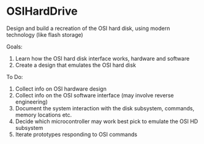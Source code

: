 # OSIHardDrive
Design and build a recreation of the OSI hard disk, using modern technology (like flash storage)

Goals:

1.  Learn how the OSI hard disk interface works, hardware and software
2.  Create a design that emulates the OSI hard disk


To Do:

1.  Collect info on OSI hardware design
2.  Collect info on the OSI software interface (may involve reverse engineering)
3.  Document the system interaction with the disk subsystem, commands, memory locations etc.
4.  Decide which microcontroller may work best pick to emulate the OSI HD subsystem
5.  Iterate prototypes responding to OSI commands
